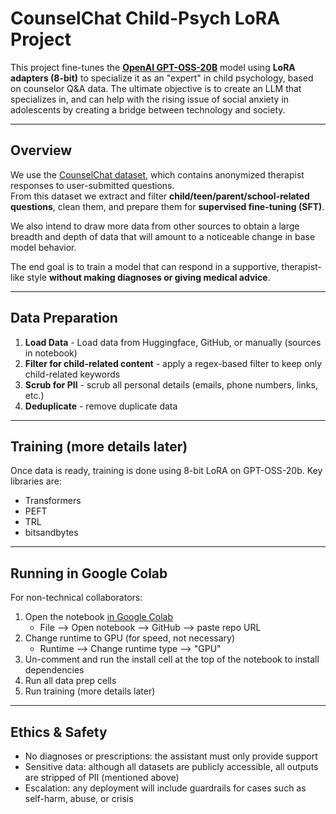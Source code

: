 # CounselChat Child-Psych LoRA Project

This project fine-tunes the **[OpenAI GPT-OSS-20B](https://huggingface.co/openai/gpt-oss-20b)** model using **LoRA adapters (8-bit)** to specialize it as an "expert" in child psychology, based on counselor Q&A data. The ultimate objective is to create an LLM that specializes in, and can help with the rising issue of social anxiety in adolescents by creating a bridge between technology and society.

---

## Overview

We use the [CounselChat dataset](https://huggingface.co/datasets/nbertagnolli/counsel-chat), which contains anonymized therapist responses to user-submitted questions.  
From this dataset we extract and filter **child/teen/parent/school-related questions**, clean them, and prepare them for **supervised fine-tuning (SFT)**.

We also intend to draw more data from other sources to obtain a large breadth and depth of data that will amount to a noticeable change in base model behavior. 

The end goal is to train a model that can respond in a supportive, therapist-like style **without making diagnoses or giving medical advice**.

---

## Data Preparation

1. **Load Data**  - Load data from Huggingface, GitHub, or manually (sources in notebook)
2. **Filter for child-related content** - apply a regex-based filter to keep only child-related keywords
3. **Scrub for PII** - scrub all personal details (emails, phone numbers, links, etc.)
4. **Deduplicate** - remove duplicate data

--- 

## Training (more details later)
Once data is ready, training is done using 8-bit LoRA on GPT-OSS-20b.
Key libraries are:
- Transformers
- PEFT 
- TRL
- bitsandbytes

---

## Running in Google Colab
For non-technical collaborators:
1. Open the notebook [in Google Colab](https://colab.research.google.com/)
    - File --> Open notebook --> GitHub --> paste repo URL
2. Change runtime to GPU (for speed, not necessary)
    - Runtime --> Change runtime type --> "GPU"
3. Un-comment and run the install cell at the top of the notebook to install dependencies
4. Run all data prep cells
5. Run training (more details later)

--- 

## Ethics & Safety
- No diagnoses or prescriptions: the assistant must only provide support
- Sensitive data: although all datasets are publicly accessible, all outputs are stripped of PII (mentioned above)
- Escalation: any deployment will include guardrails for cases such as self-harm, abuse, or crisis